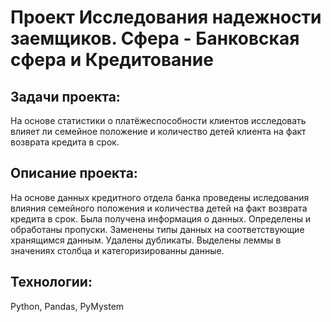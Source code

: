 # Проект Исследования надежности заемщиков. Сфера - Банковская сфера и Кредитование

## Задачи проекта:

На основе статистики о платёжеспособности клиентов исследовать влияет ли семейное положение и количество детей клиента на факт возврата кредита в срок.

## Описание проекта:

На основе данных кредитного отдела банка проведены иследования влияния семейного положения и
количества детей на факт возврата кредита в срок. Была получена информация о
данных. Определены и обработаны пропуски. Заменены типы данных на соответствующие
хранящимся данным. Удалены дубликаты. Выделены леммы в значениях столбца и
категоризированны данные.

## Технологии:

Python, Pandas, PyMystem

